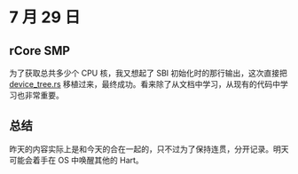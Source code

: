 # 7 月 29 日

## rCore SMP

为了获取总共多少个 CPU 核，我又想起了 SBI 初始化时的那行输出，这次直接把 [device_tree.rs](https://github.com/rustsbi/rustsbi-qemu/blob/main/rustsbi-qemu/src/device_tree.rs) 移植过来，最终成功。看来除了从文档中学习，从现有的代码中学习也非常重要。

## 总结

昨天的内容实际上是和今天的合在一起的，只不过为了保持连贯，分开记录。明天可能会着手在 OS 中唤醒其他的 Hart。